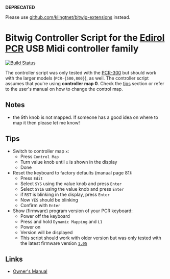 **DEPRECATED**

Please use [github.com/klingtnet/bitwig-extensions](https://github.com/klingtnet/bitwig-extensions) instead.

# Bitwig Controller Script for the [Edirol PCR](http://www.rolandus.com/products/pcr-300/) USB Midi controller family

[![Build Status](https://travis-ci.org/klingtnet/bitwig-edirol-pcr.svg?branch=master)](https://travis-ci.org/klingtnet/bitwig-edirol-pcr)

The controller script was only tested with the [PCR-300](http://www.rolandus.com/products/pcr-300/) but should work with the larger models (`PCR-{500,800}`), as well. The controller script assumes that you're using **controller map 0**. Check the [tips](#tips) section or refer to the user's manual on how to change the control map.

## Notes

- the 9th knob is not mapped. If someone has a good idea on where to map it then please let me know!

## Tips

- Switch to controller map `x`:
    - Press `Control Map`
    - Turn value knob until `x` is shown in the display
    - Done
- Reset the keyboard to factory defaults (manual page 81):
    - Press `Edit`
    - Select `SYS` using the value knob and press `Enter`
    - Select `SY16` using the value knob and press `Enter`
    - if `RST` is blinking in the display, press `Enter`
    - Now `YES` should be blinking
    - Confirm with `Enter`
- Show (firmware) program version of your PCR keyboard:
    - Power off the keyboard
    - Press and hold `Dynamic Mapping` and `L1`
    - Power on
    - Version will be displayed
    - This script should work with older version but was only tested with the latest firmware version [`1.05`](http://roland.com/support/article/?q=downloads&p=PCR-300&id=1812363)

## Links

- [Owner's Manual](http://lib.roland.co.jp/support/en/manuals/res/1810983/PCR-300_500_800_e2.pdf)

